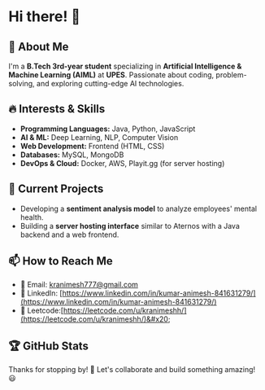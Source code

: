 # Hi there! 👋

## 🚀 About Me

I'm a **B.Tech 3rd-year student** specializing in **Artificial Intelligence & Machine Learning (AIML)** at **UPES**. Passionate about coding, problem-solving, and exploring cutting-edge AI technologies.

## 🔥 Interests & Skills

- **Programming Languages:** Java, Python, JavaScript
- **AI & ML:** Deep Learning, NLP, Computer Vision
- **Web Development:** Frontend (HTML, CSS)
- **Databases:** MySQL, MongoDB
- **DevOps & Cloud:** Docker, AWS, Playit.gg (for server hosting)

## 🌱 Current Projects

- Developing a **sentiment analysis model** to analyze employees' mental health.
- Building a **server hosting interface** similar to Aternos with a Java backend and a web frontend.

## 📫 How to Reach Me

- 📧 Email: [kranimesh777@gmail.com](mailto\:kranimesh777@gmail.com)
- 🔗 LinkedIn: [https://www.linkedin.com/in/kumar-animesh-841631279/](https://www.linkedin.com/in/kumar-animesh-841631279/)
- 🔗 Leetcode:[https://leetcode.com/u/kranimeshh/](https://leetcode.com/u/kranimeshh/)&#x20;

## 🏆 GitHub Stats



Thanks for stopping by! 🚀 Let's collaborate and build something amazing! 😃

